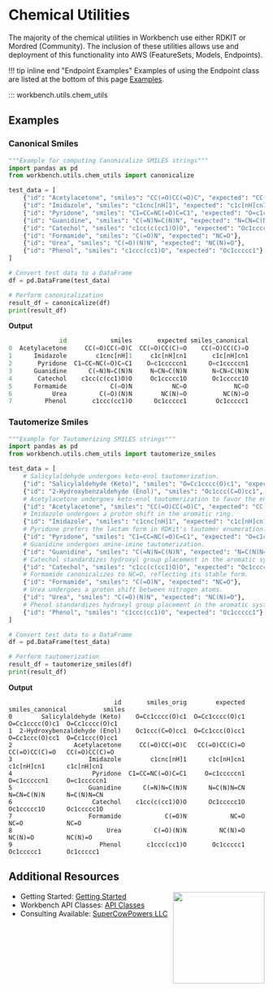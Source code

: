 # Chemical Utilities
The majority of the chemical utilities in Workbench use either RDKIT or Mordred (Community). The inclusion of these utilities allows use and deployment of this functionality into AWS (FeatureSets, Models, Endpoints). 

!!! tip inline end "Endpoint Examples"
    Examples of using the Endpoint class are listed at the bottom of this page [Examples](#examples).
    
::: workbench.utils.chem_utils


## Examples

### Canonical Smiles

```py title="examples/chem_utils/canonicalize_smiles.py"
"""Example for computing Canonicalize SMILES strings"""
import pandas as pd
from workbench.utils.chem_utils import canonicalize

test_data = [
    {"id": "Acetylacetone", "smiles": "CC(=O)CC(=O)C", "expected": "CC(=O)CC(C)=O"},
    {"id": "Imidazole", "smiles": "c1cnc[nH]1", "expected": "c1c[nH]cn1"},
    {"id": "Pyridone", "smiles": "C1=CC=NC(=O)C=C1", "expected": "O=c1cccccn1"},
    {"id": "Guanidine", "smiles": "C(=N)N=C(N)N", "expected": "N=CN=C(N)N"},
    {"id": "Catechol", "smiles": "c1cc(c(cc1)O)O", "expected": "Oc1ccccc1O"},
    {"id": "Formamide", "smiles": "C(=O)N", "expected": "NC=O"},
    {"id": "Urea", "smiles": "C(=O)(N)N", "expected": "NC(N)=O"},
    {"id": "Phenol", "smiles": "c1ccc(cc1)O", "expected": "Oc1ccccc1"},
]

# Convert test data to a DataFrame
df = pd.DataFrame(test_data)

# Perform canonicalization
result_df = canonicalize(df)
print(result_df)
```

**Output**

```py
              id            smiles       expected smiles_canonical
0  Acetylacetone     CC(=O)CC(=O)C  CC(=O)CC(C)=O    CC(=O)CC(C)=O
1      Imidazole        c1cnc[nH]1     c1c[nH]cn1       c1c[nH]cn1
2       Pyridone  C1=CC=NC(=O)C=C1    O=c1cccccn1      O=c1cccccn1
3      Guanidine      C(=N)N=C(N)N     N=CN=C(N)N       N=CN=C(N)N
4       Catechol    c1cc(c(cc1)O)O     Oc1ccccc1O       Oc1ccccc1O
5      Formamide            C(=O)N           NC=O             NC=O
6           Urea         C(=O)(N)N        NC(N)=O          NC(N)=O
7         Phenol       c1ccc(cc1)O      Oc1ccccc1        Oc1ccccc1
```

### Tautomerize Smiles
```py title="examples/chem_utils/tautomerize_smiles.py"
"""Example for Tautomerizing SMILES strings"""
import pandas as pd
from workbench.utils.chem_utils import tautomerize_smiles

test_data = [
    # Salicylaldehyde undergoes keto-enol tautomerization.
    {"id": "Salicylaldehyde (Keto)", "smiles": "O=Cc1cccc(O)c1", "expected": "O=Cc1cccc(O)c1"},
    {"id": "2-Hydroxybenzaldehyde (Enol)", "smiles": "Oc1ccc(C=O)cc1", "expected": "O=Cc1ccc(O)cc1"},
    # Acetylacetone undergoes keto-enol tautomerization to favor the enol form.
    {"id": "Acetylacetone", "smiles": "CC(=O)CC(=O)C", "expected": "CC(=O)CC(C)=O"},
    # Imidazole undergoes a proton shift in the aromatic ring.
    {"id": "Imidazole", "smiles": "c1cnc[nH]1", "expected": "c1c[nH]cn1"},
    # Pyridone prefers the lactam form in RDKit's tautomer enumeration.
    {"id": "Pyridone", "smiles": "C1=CC=NC(=O)C=C1", "expected": "O=c1cccccn1"},
    # Guanidine undergoes amine-imine tautomerization.
    {"id": "Guanidine", "smiles": "C(=N)N=C(N)N", "expected": "N=C(N)N=CN"},
    # Catechol standardizes hydroxyl group placement in the aromatic system.
    {"id": "Catechol", "smiles": "c1cc(c(cc1)O)O", "expected": "Oc1ccccc1O"},
    # Formamide canonicalizes to NC=O, reflecting its stable form.
    {"id": "Formamide", "smiles": "C(=O)N", "expected": "NC=O"},
    # Urea undergoes a proton shift between nitrogen atoms.
    {"id": "Urea", "smiles": "C(=O)(N)N", "expected": "NC(N)=O"},
    # Phenol standardizes hydroxyl group placement in the aromatic system.
    {"id": "Phenol", "smiles": "c1ccc(cc1)O", "expected": "Oc1ccccc1"}
]

# Convert test data to a DataFrame
df = pd.DataFrame(test_data)

# Perform tautomerization
result_df = tautomerize_smiles(df)
print(result_df)
```

**Output**

```
                             id       smiles_orig        expected smiles_canonical          smiles
0        Salicylaldehyde (Keto)    O=Cc1cccc(O)c1  O=Cc1cccc(O)c1   O=Cc1cccc(O)c1  O=Cc1cccc(O)c1
1  2-Hydroxybenzaldehyde (Enol)    Oc1ccc(C=O)cc1  O=Cc1ccc(O)cc1   O=Cc1ccc(O)cc1  O=Cc1ccc(O)cc1
2                 Acetylacetone     CC(=O)CC(=O)C   CC(=O)CC(C)=O    CC(=O)CC(C)=O   CC(=O)CC(C)=O
3                     Imidazole        c1cnc[nH]1      c1c[nH]cn1       c1c[nH]cn1      c1c[nH]cn1
4                      Pyridone  C1=CC=NC(=O)C=C1     O=c1cccccn1      O=c1cccccn1     O=c1cccccn1
5                     Guanidine      C(=N)N=C(N)N      N=C(N)N=CN       N=CN=C(N)N      N=C(N)N=CN
6                      Catechol    c1cc(c(cc1)O)O      Oc1ccccc1O       Oc1ccccc1O      Oc1ccccc1O
7                     Formamide            C(=O)N            NC=O             NC=O            NC=O
8                          Urea         C(=O)(N)N         NC(N)=O          NC(N)=O         NC(N)=O
9                        Phenol       c1ccc(cc1)O       Oc1ccccc1        Oc1ccccc1       Oc1ccccc1
```



## Additional Resources

<img align="right" src="images/scp.png" width="180">

- Getting Started: [Getting Started](getting_started/index.md) 
- Workbench API Classes: [API Classes](api_classes/overview.md)
- Consulting Available: [SuperCowPowers LLC](https://www.supercowpowers.com)
